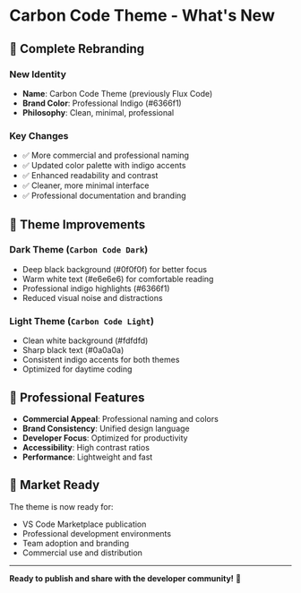 # Carbon Code Theme - What's New

## 🎨 Complete Rebranding

### New Identity
- **Name**: Carbon Code Theme (previously Flux Code)
- **Brand Color**: Professional Indigo (#6366f1) 
- **Philosophy**: Clean, minimal, professional

### Key Changes
- ✅ More commercial and professional naming
- ✅ Updated color palette with indigo accents
- ✅ Enhanced readability and contrast
- ✅ Cleaner, more minimal interface
- ✅ Professional documentation and branding

## 🌟 Theme Improvements

### Dark Theme (`Carbon Code Dark`)
- Deep black background (#0f0f0f) for better focus
- Warm white text (#e6e6e6) for comfortable reading  
- Professional indigo highlights (#6366f1)
- Reduced visual noise and distractions

### Light Theme (`Carbon Code Light`)
- Clean white background (#fdfdfd)
- Sharp black text (#0a0a0a)
- Consistent indigo accents for both themes
- Optimized for daytime coding

## 🚀 Professional Features

- **Commercial Appeal**: Professional naming and colors
- **Brand Consistency**: Unified design language
- **Developer Focus**: Optimized for productivity
- **Accessibility**: High contrast ratios
- **Performance**: Lightweight and fast

## 📱 Market Ready

The theme is now ready for:
- VS Code Marketplace publication
- Professional development environments
- Team adoption and branding
- Commercial use and distribution

---

**Ready to publish and share with the developer community!** 🎉
